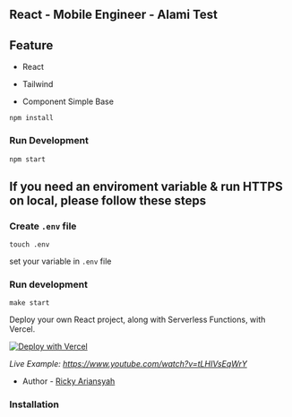 ## React - Mobile Engineer - Alami Test

## Feature

- React

- Tailwind

- Component Simple Base

``` 
npm install 
```

### Run Development
```
npm start
```

## If you need an enviroment variable & run HTTPS on local, please follow these steps
### Create `.env` file 
```
touch .env
```
set your variable in `.env` file
### Run development

```
make start
```


Deploy your own React project, along with Serverless Functions, with Vercel.

[![Deploy with Vercel](https://vercel.com/button)](https://vercel.com/import/project?template=https://github.com/vercel/vercel/tree/master/examples/create-react-app-functions)

_Live Example: https://www.youtube.com/watch?v=tLHIVsEqWrY_




- Author - [Ricky Ariansyah](https://linkedin.com/in/rickyarians/)
### Installation

